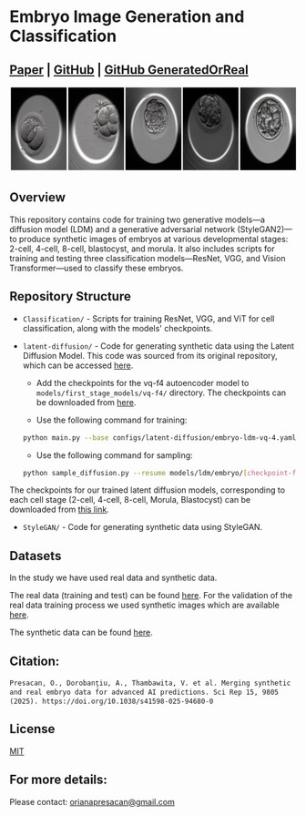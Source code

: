# Embryo Image Generation and Classification

## [Paper](https://www.nature.com/articles/s41598-025-94680-0) | [GitHub](https://github.com/orianapresacan/Embryo) | [GitHub GeneratedOrReal](https://github.com/AlexDorobantiu/GeneratedOrReal)

<img src="./images/embryo_synthetic.jpg" width="750" height="150"/> 

## Overview

This repository contains code for training two generative models—a diffusion model (LDM) and a generative adversarial network (StyleGAN2)—to produce synthetic images of embryos at various developmental stages: 2-cell, 4-cell, 8-cell, blastocyst, and morula. It also includes scripts for training and testing three classification models—ResNet, VGG, and Vision Transformer—used to classify these embryos.

## Repository Structure

- `Classification/` - Scripts for training ResNet, VGG, and ViT for cell classification, along with the models' checkpoints.
  
- `latent-diffusion/` - Code for generating synthetic data using the Latent Diffusion Model. This code was sourced from its original repository, which can be accessed [here](https://github.com/CompVis/latent-diffusion).

  - Add the checkpoints for the vq-f4 autoencoder model to `models/first_stage_models/vq-f4/` directory. The checkpoints can be downloaded from [here](https://drive.google.com/drive/folders/11FvUtObPUTdT-lUb8H_y3uOFer3SDqM4?usp=sharing).
    
  - Use the following command for training:
  ```bash
  python main.py --base configs/latent-diffusion/embryo-ldm-vq-4.yaml -t --gpus 0
  ```
  
  - Use the following command for sampling:
  ```bash
  python sample_diffusion.py --resume models/ldm/embryo/[checkpoint-file] --n_samples 10
  ```
The checkpoints for our trained latent diffusion models, corresponding to each cell stage (2-cell, 4-cell, 8-cell, Morula, Blastocyst) can be downloaded from [this link](https://drive.google.com/drive/folders/19EnY1wUUA0ZQVfI5E3J6IAeAECmcFK3y?usp=drive_link).

- `StyleGAN/` - Code for generating synthetic data using StyleGAN. 

## Datasets
In the study we have used real data and synthetic data. 

The real data (training and test) can be found [here](https://zenodo.org/records/14253170). For the validation of the real data training process we used synthetic images which are available [here](https://github.com/orianapresacan/EmbryoStageGen/tree/main/Classification/data/real/validation).

The synthetic data can be found [here](https://drive.google.com/file/d/1egpag71fUtZTcB04Bn4mLeVo5s2jh9-W/view?usp=drive_link).

## Citation:
```
Presacan, O., Dorobanţiu, A., Thambawita, V. et al. Merging synthetic and real embryo data for advanced AI predictions. Sci Rep 15, 9805 (2025). https://doi.org/10.1038/s41598-025-94680-0
```

## License
[MIT](https://choosealicense.com/licenses/mit/)

## For more details:
Please contact: orianapresacan@gmail.com
